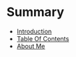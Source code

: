 # Summary

* [Introduction](README.md)
* [Table Of Contents](manuscript/table_of_contents.md)
* [About Me](manuscript/about_me.md)

